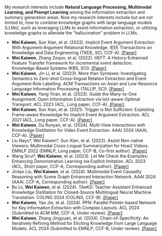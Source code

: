 My research interests include **Natural Language Processing, Multimodal Learning, and Prompt Learning** among the information extraction and summary generation areas. Now my research interests include but are not limited to, how to combine knowledge graphs with large language models (LLMs), such as leveraging  LLMs to assist information extraction, or utilizing knowledge graphs to alleviate the "hallucination" problem in LLMs.

- **Wei Kaiwen**, Sun Xian, et al. (2022). Implicit Event Argument Extraction With Argument-Argument Relational Knowledge. IEEE Transactions on Knowledge and Data Engineering (TKDE, SCI, CCF-A). [[Paper]](https://link-to-tkde-article-2022)
- **Wei Kaiwen**, Zhang Zequn, et al. (2022). HEFT: A History-Enhanced Feature Transfer framework for incremental event detection. Knowledge-Based Systems (KBS, SCI). [[Paper]](https://link-to-kbs-article-2022)
- **Wei Kaiwen**, Jin Li, et al. (2023). More than Syntaxes: Investigating Semantics to Zero-shot Cross-lingual Relation Extraction and Event Argument Role Labelling. ACM Transactions on Asian and Low-Resource Language Information Processing (TALLIP, SCI). [[Paper]](https://link-to-tallip-article-2023)
- **Wei Kaiwen**, Yang Yiran, et al. (2023). Guide the Many-to-One Assignment: Open Information Extraction via IoU-aware Optimal Transport. ACL 2023 (ACL, Long paper, CCF-A). [[Paper]](https://link-to-acl-article-2023)
- **Wei Kaiwen**, Sun Xian, et al. (2021). Trigger is Not Sufficient: Exploiting Frame-aware Knowledge for Implicit Event Argument Extraction. ACL 2021 (ACL, Long paper, CCF-A). [[Paper]](https://link-to-acl-article-2021)
- **Wei Kaiwen**, Du Runyan, et al. (2024). Multi-View Interactions with Knowledge Distillation for Video Event Extraction. AAAI 2024 (AAAI, CCF-A). [[Paper]](https://link-to-aaai-article-2024)
- Liu Nayu*, Wei Kaiwen*, Sun Xian, et al. (2022). Assist Non-native Viewers: Multimodal Cross-Lingual Summarization for How2 Videos. EMNLP 2022 (EMNLP, Long paper, CCF-B, Co-first author). [[Paper]](https://link-to-emnlp-article-2022)
- Wang Sirui*, **Wei Kaiwen**, et al. (2023). Let Me Check the Examples: Enhancing Demonstration Learning via Explicit Imitation. ACL 2023 (ACL, Short paper, CCF-A, Corresponding author). [[Paper]](https://link-to-acl-article-2023)
- Jintao Liu, **Wei Kaiwen**, et al. (2024). Multimodal Event Causality Reasoning with Scene Graph Enhanced Interaction Network. AAAI 2024 (AAAI, CCF-A, Corresponding author). [[Paper]](https://link-to-aaai-article-2024)
- Bo Lv, **Wei Kaiwen**, et al. (2024). TAeKD: Teacher Assistant Enhanced Knowledge Distillation for Closed-Source Multilingual Neural Machine Translation. COLING 2024 (COLING, CCF-B). [[Paper]](https://link-to-coling-article-2024)
- **Wei Kaiwen**, Yao Jie, et al. (2024). PPN: Parallel Pointer-based Network for Key Information Extraction with Complex Layouts. ACL 2024 (Submitted to ACM MM, CCF-A, Under review). [[Paper]](https://link-to-acl-article-2024-under-review)
- **Wei Kaiwen**, Zhang Jingyuan, et al. (2024). Chain-of-Specificity: An Iteratively Refining Method for Eliciting Knowledge from Large Language Models. ACL 2024 (Submitted to EMNLP, CCF-B, Under review). [[Paper]](https://link-to-acl-article-2024-under-review)


